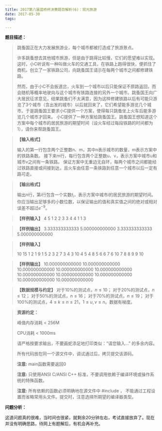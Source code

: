 ```yaml
---
title: 2017第八届蓝桥杯决赛题目解析(6)：观光旅游
date: 2017-05-30
tags: 

---
```


**题目描述：**

> 跳蚤国正在大力发展旅游业，每个城市都被打造成了旅游景点。
>
> 许多跳蚤想去其他城市旅游，但是由于跳得比较慢，它们的愿望难以实现。这时，小C听说有一种叫做火车的交通工具，在铁路上跑得很快，便抓住了商机，创立了一家铁路公司，向跳蚤国王请示在每两个城市之间都修建铁路。
>
> 然而，由于小C不会扳道岔，火车到一个城市以后只能保证不原路返回，而会随机等概率地驶向与这个城市有铁路连接的另外一个城市。跳蚤国王向广大居民征求意见，结果跳蚤们不太满意，因为这样修建铁路以后有可能只游览了3个城市（含出发的城市）以后就回来了，它们希望能多游览几个城市。于是跳蚤国王要求小C提供一个方案，使得每只跳蚤坐上火车后能多游览几个城市才回来。
> 小C提供了一种方案给跳蚤国王。跳蚤国王想知道这个方案中每个城市的居民旅游的期望时间（设火车经过每段铁路的时间都为1），请你来帮跳蚤国王。

> **【输入格式】**
>
> 输入的第一行包含两个正整数n、m，其中n表示城市的数量，m表示方案中的铁路条数。
> 接下来m行，每行包含两个正整数u、v，表示方案中城市u和城市v之间有一条铁路。
> 保证方案中无重边无自环，每两个城市之间都能经过铁路直接或间接到达，且火车由任意一条铁路到任意一个城市以后一定有路可走。

> **【输出格式】**
>
>   输出$n$行，第$i$行包含一个实数$t_i$，表示方案中城市$i$的居民旅游的期望时间。你应当输出足够多的小数位数，以保证输出的值和真实值之间的绝对或相对误差不超过$e^{-9}$。

> **【样例输入】**
> 4 5
> 1 2
> 2 3
> 3 4
> 4 1
> 1 3

> **【样例输出】**
> 3.333333333333
> 5.000000000000
> 3.333333333333
> 5.000000000000

> **【样例输入】**
>
> 10 15
> 1 2
> 1 9
> 1 5
> 2 3
> 2 7
> 3 4
> 3 10
> 4 5
> 4 8
> 5 6
> 6 7
> 6 10
> 7 8
> 8 9
> 9 10

> **【样例输出】**
> 10.000000000000
> 10.000000000000
> 10.000000000000
> 10.000000000000
> 10.000000000000
> 10.000000000000
> 10.000000000000
> 10.000000000000
> 10.000000000000
> 10.000000000000

> **【数据规模与约定】**
> 对于10%的测试点，$n \le 10$；
> 对于20%的测试点，$n  \le 12$；
> 对于50%的测试点，$n  \le 16$；
> 对于70%的测试点，$n  \le 19$；
> 对于100%的测试点，$4  \le k  \le n  \le 21，1  \le u, v  \le n$。数据有梯度。

> **资源约定：**
>
> 峰值内存消耗 < 256M
>
> CPU消耗  < 1000ms
>
> 请严格按要求输出，不要画蛇添足地打印类似：“请您输入…” 的多余内容。
>
> 所有代码放在同一个源文件中，调试通过后，拷贝提交该源码。
>
> **注意:** main函数需要返回0
>
> **注意:** 只使用ANSI C/ANSI C++ 标准，不要调用依赖于编译环境或操作系统的特殊函数。
>
> **注意:** 所有依赖的函数必须明确地在源文件中 #include <xxx>， 不能通过工程设置而省略常用头文件。提交时，注意选择所期望的编译器类型。



**问题分析：**

​	这道问题真的很难，当时间也很紧，就剩余20分钟左右，考试直接放弃了。现在并没有明确思路，待网上有题解后，有机会再补充。